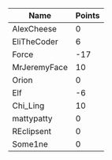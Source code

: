 | Name         | Points |
|--------------|--------|
| AlexCheese   | 0      |
| EliTheCoder  | 6      |
| Force        | -17    |
| MrJeremyFace | 10     |
| Orion        | 0      |
| Elf          | -6     |
| Chi_Ling     | 10     |
| mattypatty   | 0      |
| REclipsent   | 0      |
| Some1ne      | 0      |